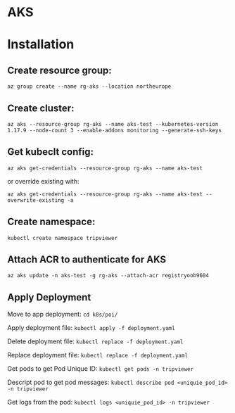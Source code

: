 #  AKS

# Installation
## Create resource group:
`az group create --name rg-aks --location northeurope`

## Create cluster:
`az aks --resource-group rg-aks --name aks-test --kubernetes-version 1.17.9 --node-count 3 --enable-addons monitoring --generate-ssh-keys`

## Get kubeclt config:
`az aks get-credentials --resource-group rg-aks --name aks-test `

or override existing with:

`az aks get-credentials --resource-group rg-aks --name aks-test --overwrite-existing -a`

## Create namespace:

`kubectl create namespace tripviewer`

## Attach ACR to authenticate for AKS

`az aks update -n aks-test -g rg-aks --attach-acr registryoob9604`

## Apply Deployment

Move to app deployment: `cd k8s/poi/`

Apply deployment file: `kubectl apply -f deployment.yaml`

Delete deployment file: `kubectl replace -f deployment.yaml`

Replace deployment file: `kubectl replace -f deployment.yaml`

Get pods to get Pod Unique ID: `kubectl get pods -n tripviewer`

Descript pod to get pod messages: `kubectl describe pod <uniquie_pod_id> -n tripviewer`

Get logs from the pod: `kubectl logs <uniquie_pod_id> -n tripviewer`

